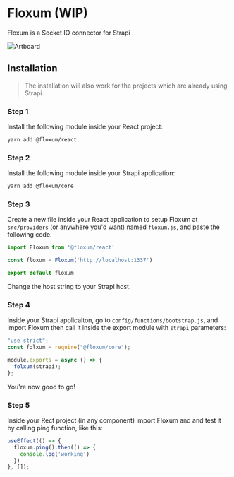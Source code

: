 # Floxum (WIP)

Floxum is a Socket IO connector for Strapi


![Artboard](https://user-images.githubusercontent.com/31907722/132536324-df8029d9-8f10-4041-a779-fedb872283a6.png)



## Installation


> The installation will also work for the projects which are already using Strapi.


### Step 1

Install the following module inside your React project:

```bash
yarn add @floxum/react
```

### Step 2

Install the following module inside your Strapi application:

```bash
yarn add @floxum/core
```

### Step 3

Create a new file inside your React application to setup Floxum at `src/providers` (or anywhere you'd want) named `floxum.js`, and paste the following code.

```js
import Floxum from '@floxum/react'

const floxum = Floxum('http://localhost:1337')

export default floxum
```

Change the host string to your Strapi host.

### Step 4

Inside your Strapi applicaiton, go to `config/functions/bootstrap.js`, and import Floxum then call it inside the export module with `strapi` parameters:

```js
"use strict";
const folxum = require("@floxum/core");

module.exports = async () => {
  folxum(strapi);
};
```

You're now good to go!


### Step 5

Inside your Rect project (in any component) import Floxum and and test it by calling ping function, like this:

```js
useEffect(() => {
  floxum.ping().then(() => {
    console.log('working')
  })
}, []);
```
